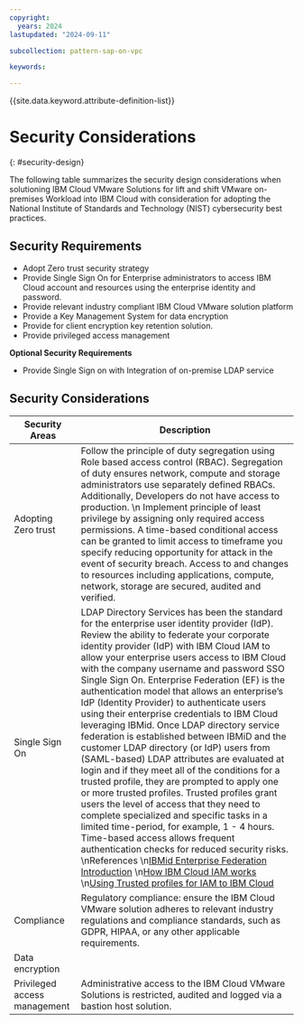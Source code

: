 ```yaml
---
copyright:
  years: 2024
lastupdated: "2024-09-11"

subcollection: pattern-sap-on-vpc

keywords:

---
```


{{site.data.keyword.attribute-definition-list}}

# Security Considerations

{: \#security-design}

The following table summarizes the security design considerations when solutioning IBM Cloud VMware Solutions for lift and shift VMware on-premises Workload into IBM Cloud with consideration for adopting the National Institute of Standards and Technology (NIST) cybersecurity best practices.

## Security Requirements

-   Adopt Zero trust security strategy
-   Provide Single Sign On for Enterprise administrators to access IBM Cloud account and resources using the enterprise identity and password.
-   Provide relevant industry compliant IBM Cloud VMware solution platform
-   Provide a Key Management System for data encryption
-   Provide for client encryption key retention solution.
-   Provide privileged access management

**Optional Security Requirements**

-   Provide Single Sign on with Integration of on-premise LDAP service

## Security Considerations

| Security Areas               | Description                                                                                                                                                                                                                                                                                                                                                                                                                                                                                                                                                                                                                                                                                                                                                                                                                                                                                                                                                                                                                                                                                                                                                                                                                                                                                                                                                                                                                             |
|------------------------------|-----------------------------------------------------------------------------------------------------------------------------------------------------------------------------------------------------------------------------------------------------------------------------------------------------------------------------------------------------------------------------------------------------------------------------------------------------------------------------------------------------------------------------------------------------------------------------------------------------------------------------------------------------------------------------------------------------------------------------------------------------------------------------------------------------------------------------------------------------------------------------------------------------------------------------------------------------------------------------------------------------------------------------------------------------------------------------------------------------------------------------------------------------------------------------------------------------------------------------------------------------------------------------------------------------------------------------------------------------------------------------------------------------------------------------------------|
| Adopting Zero trust          | Follow the principle of duty segregation using Role based access control (RBAC). Segregation of duty ensures network, compute and storage administrators use separately defined RBACs. Additionally, Developers do not have access to production. \\n Implement principle of least privilege by assigning only required access permissions. A time-based conditional access can be granted to limit access to timeframe you specify reducing opportunity for attack in the event of security breach. Access to and changes to resources including applications, compute, network, storage are secured, audited and verified.                                                                                                                                                                                                                                                                                                                                                                                                                                                                                                                                                                                                                                                                                                                                                                                                            |
| Single Sign On               | LDAP Directory Services has been the standard for the enterprise user identity provider (IdP). Review the ability to federate your corporate identity provider (IdP) with IBM Cloud IAM to allow your enterprise users access to IBM Cloud with the company username and password SSO Single Sign On.  Enterprise Federation (EF) is the authentication model that allows an enterprise’s IdP (Identity Provider) to authenticate users using their enterprise credentials to IBM Cloud leveraging IBMid. Once LDAP directory service federation is established between IBMiD and the customer LDAP directory (or IdP) users from (SAML-based) LDAP attributes are evaluated at login and if they meet all of the conditions for a trusted profile, they are prompted to apply one or more trusted profiles. Trusted profiles grant users the level of access that they need to complete specialized and specific tasks in a limited time-period, for example, 1 - 4 hours. Time-based access allows frequent authentication checks for reduced security risks. \\nReferences \\n[IBMid Enterprise Federation Introduction](https://www.ibm.com/docs/en/ief?topic=introduction) \\n[How IBM Cloud IAM works](https://test.cloud.ibm.com/docs/account?topic=account-iamoverview) \\n[Using Trusted profiles for IAM to IBM Cloud](https://test.cloud.ibm.com/docs/account?topic=account-access-management-overview#trusted-profiles-iam) |
| Compliance                   | Regulatory compliance: ensure the IBM Cloud VMware solution adheres to relevant industry regulations and compliance standards, such as GDPR, HIPAA, or any other applicable requirements.                                                                                                                                                                                                                                                                                                                                                                                                                                                                                                                                                                                                                                                                                                                                                                                                                                                                                                                                                                                                                                                                                                                                                                                                                                               |
| Data encryption              |                                                                                                                                                                                                                                                                                                                                                                                                                                                                                                                                                                                                                                                                                                                                                                                                                                                                                                                                                                                                                                                                                                                                                                                                                                                                                                                                                                                                                                         |
| Privileged access management | Administrative access to the IBM Cloud VMware Solutions is restricted, audited and logged via a bastion host solution.                                                                                                                                                                                                                                                                                                                                                                                                                                                                                                                                                                                                                                                                                                                                                                                                                                                                                                                                                                                                                                                                                                                                                                                                                                                                                                                  |
